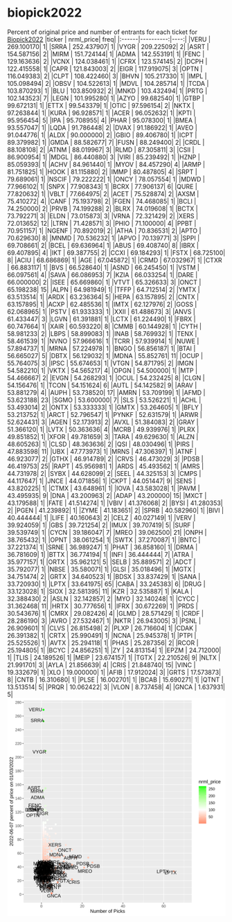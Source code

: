 # biopick2022
Percent of original price and number of entrants for each ticket for [Biopick2022](https://twitter.com/hashtag/Biopick2022)
|ticker | nrml_price| freq|
|:------|----------:|----:|
|VERU   | 269.100170|    1|
|SRRA   | 252.437907|    1|
|VYGR   | 209.225092|    2|
|ASRT   | 154.587156|    2|
|MIRM   | 151.724144|    1|
|ADMA   | 142.553191|    1|
|FENC   | 129.163636|    2|
|VCNX   | 124.038461|    1|
|CFRX   | 123.574145|    2|
|DCPH   | 122.415558|    1|
|CAPR   | 121.843003|    2|
|EIGR   | 117.919075|    3|
|OPTN   | 116.049383|    2|
|CLPT   | 108.422460|    3|
|BHVN   | 105.217330|    1|
|IMPL   | 105.098494|    2|
|OBSV   | 104.522613|    1|
|MDVL   | 104.285714|    1|
|TCDA   | 103.870293|    1|
|BLU    | 103.850932|    2|
|MNKD   | 103.432494|    1|
|PRTG   | 102.143523|    7|
|LEGN   | 101.995280|    1|
|AZYO   |  99.682540|    1|
|GTBP   |  99.672131|    1|
|ETTX   |  99.543379|    1|
|OTIC   |  97.596154|    2|
|NKTX   |  97.263844|    1|
|KURA   |  96.928571|    1|
|ACER   |  96.052632|    1|
|KPTI   |  95.956454|    5|
|IPA    |  95.708955|    4|
|PHAR   |  95.078300|    1|
|BMEA   |  93.557047|    1|
|LQDA   |  91.786448|    2|
|DVAX   |  91.186922|    1|
|AVEO   |  91.044776|    1|
|ALDX   |  90.000000|    2|
|GBIO   |  89.406780|    1|
|ICPT   |  89.379982|    1|
|GMDA   |  88.582677|    7|
|FUSN   |  88.249400|    2|
|CRDL   |  88.108108|    2|
|ATNM   |  88.019967|    3|
|RLMD   |  87.305811|    3|
|CSII   |  86.900954|    1|
|MDGL   |  86.440880|    3|
|VIRI   |  85.239492|    1|
|HZNP   |  85.059393|    1|
|ACHV   |  84.961440|    1|
|MYOV   |  84.457290|    4|
|ARMP   |  81.751825|    1|
|HOOK   |  81.115880|    2|
|IMMP   |  80.487805|    4|
|SRPT   |  79.689061|    1|
|NSCIF  |  79.222222|    1|
|ONCY   |  78.057554|    1|
|MDWD   |  77.966102|    1|
|SNPX   |  77.908343|    1|
|BCRX   |  77.906137|    6|
|QURE   |  77.820632|    1|
|VBLT   |  77.664975|    2|
|ACET   |  75.528874|    2|
|AXSM   |  75.410272|    4|
|CANF   |  75.193798|    2|
|FGEN   |  74.468085|    1|
|BCLI   |  74.250000|    2|
|PRVB   |  74.199288|    2|
|BLRX   |  74.019608|    1|
|BCTX   |  73.792271|    3|
|ELDN   |  73.015873|    3|
|VRNA   |  72.321429|    2|
|XERS   |  72.013652|   12|
|LTRN   |  71.428571|    3|
|PHIO   |  71.100000|    4|
|PPBT   |  70.951157|    1|
|NGENF  |  70.892019|    2|
|ATHA   |  70.836531|    2|
|APTO   |  70.629630|    8|
|MNMD   |  70.536232|    1|
|APVO   |  70.139771|    3|
|SPPI   |  69.708661|    2|
|BCEL   |  69.636964|    1|
|ABUS   |  69.408740|    8|
|IBRX   |  69.407895|    4|
|IKT    |  69.387755|    2|
|CCXI   |  69.184293|    1|
|FSTX   |  68.725100|    8|
|ACIU   |  68.686869|    1|
|AGE    |  67.045872|    1|
|CRMD   |  67.032967|    1|
|CTXR   |  66.883117|    1|
|BVS    |  66.528640|    1|
|ASND   |  66.245450|    1|
|VSTM   |  66.097561|    4|
|SAVA   |  66.086953|    7|
|KZIA   |  66.033254|    1|
|DARE   |  66.000000|    2|
|ISEE   |  65.669860|    1|
|VTVT   |  65.326633|    3|
|ONCT   |  65.198238|   15|
|ALPN   |  64.981949|    1|
|TFFP   |  64.712514|    2|
|YMTX   |  63.513514|    1|
|ARDX   |  63.236364|    5|
|HEPA   |  63.157895|    2|
|CNTX   |  63.157895|    1|
|ACXP   |  62.485536|    1|
|IMTX   |  62.127976|    2|
|GOSS   |  62.068965|    1|
|PSTV   |  61.933333|    1|
|XXII   |  61.488673|    3|
|ANVS   |  61.433447|    3|
|LGVN   |  61.391881|    1|
|LCTX   |  61.224490|    1|
|FBRX   |  60.747664|    1|
|XAIR   |  60.593220|    8|
|CMMB   |  60.144928|    1|
|CYTH   |  58.981233|    2|
|LBPS   |  58.899083|    1|
|INAB   |  58.769932|    1|
|TENX   |  58.461539|    1|
|NVNO   |  57.966616|    1|
|TCRR   |  57.939914|    1|
|NUWE   |  57.894737|    1|
|MRNA   |  57.224978|    1|
|BNGO   |  56.856187|    1|
|BTAI   |  56.665027|    5|
|DBTX   |  56.129032|    1|
|MDNA   |  55.852761|   11|
|OCUP   |  55.764075|    3|
|IPSC   |  55.674653|    1|
|VTGN   |  54.871795|    2|
|IMGN   |  54.582210|    1|
|VKTX   |  54.565217|    4|
|OPGN   |  54.500000|    1|
|MTP    |  54.466667|    2|
|EVGN   |  54.268293|    1|
|OCUL   |  54.232425|    8|
|CLGN   |  54.156476|    1|
|TCON   |  54.151624|    6|
|AUTL   |  54.142582|    9|
|ARAV   |  53.881279|    4|
|AUPH   |  53.738520|   17|
|AMRN   |  53.709199|    1|
|AFMD   |  53.623188|   23|
|SGMO   |  53.600000|    7|
|SLS    |  53.526221|    1|
|ACHL   |  53.493014|    2|
|ONTX   |  53.333333|    1|
|GMTX   |  53.264605|    1|
|BFLY   |  53.213752|    1|
|ARCT   |  52.796547|    1|
|PYNKF  |  52.631579|    1|
|ARWR   |  52.624431|    3|
|AGEN   |  52.173913|    2|
|AVXL   |  51.384083|    2|
|GRAY   |  51.366120|    1|
|LVTX   |  50.363636|    4|
|MCRB   |  49.939976|    1|
|PLRX   |  49.851852|    1|
|XFOR   |  49.781659|    3|
|TARA   |  49.629630|    1|
|ALZN   |  48.605263|    1|
|CLSD   |  48.363636|    2|
|QSI    |  48.030496|    1|
|PIRS   |  47.883598|   11|
|UBX    |  47.773973|    1|
|MRNS   |  47.306397|    1|
|ATNF   |  46.923077|    2|
|GTHX   |  46.914789|    2|
|CRVS   |  46.473029|    3|
|PDSB   |  46.419753|   25|
|RAPT   |  45.956981|    1|
|ARDS   |  45.493562|    1|
|AMRS   |  44.731978|    2|
|SYBX   |  44.628099|    2|
|SEEL   |  44.325153|    3|
|CMPS   |  44.117647|    1|
|JNCE   |  44.071856|    1|
|CKPT   |  44.051447|    9|
|SENS   |  43.820225|    1|
|CTMX   |  43.648961|    1|
|IOVA   |  43.583028|    1|
|PAVM   |  43.495935|    9|
|DNA    |  43.200963|    2|
|ADAP   |  43.200000|   15|
|MXCT   |  43.179588|    1|
|FATE   |  41.514274|    1|
|VBIV   |  41.376068|    2|
|BYSI   |  41.280353|    2|
|PGEN   |  41.239892|    1|
|ZYME   |  41.183651|    2|
|SPRB   |  40.582960|    1|
|BIVI   |  40.444444|    1|
|LIFE   |  40.160643|    2|
|CELZ   |  40.027149|    1|
|VERV   |  39.924059|    1|
|GBS    |  39.721254|    2|
|IMUX   |  39.707419|    5|
|SURF   |  39.539749|    1|
|CYCN   |  39.186047|    7|
|MREO   |  39.062500|   21|
|ONPH   |  38.765432|    1|
|OPNT   |  38.061254|    1|
|SWTX   |  37.270087|    1|
|BNTC   |  37.221374|    1|
|SRNE   |  36.989247|    1|
|PHAT   |  36.858160|    1|
|DRMA   |  36.781609|    1|
|BTTX   |  36.774194|    1|
|INFI   |  36.444444|    7|
|ATRA   |  35.977157|    1|
|ORTX   |  35.962121|    5|
|SELB   |  35.889571|    2|
|ADCT   |  35.792077|    1|
|NBSE   |  35.580071|    1|
|GLSI   |  35.018496|    1|
|MGTX   |  34.751474|    2|
|GRTX   |  34.640523|    1|
|BDSX   |  33.837429|    1|
|SANA   |  33.720930|    1|
|LPTX   |  33.641975|   65|
|CABA   |  33.245383|    6|
|DRUG   |  33.123028|    1|
|SIOX   |  32.581395|   11|
|KZR    |  32.535887|    1|
|KALA   |  32.388430|    2|
|ASLN   |  32.142857|    2|
|MYO    |  32.140248|    1|
|CYCC   |  31.362468|   11|
|HRTX   |  30.777656|    1|
|IFRX   |  30.672269|    1|
|PRDS   |  30.543676|    1|
|CMRX   |  29.082426|    4|
|GLMD   |  28.571429|    1|
|CRDF   |  28.286190|    3|
|AVRO   |  27.532467|    1|
|NKTR   |  26.943005|    3|
|PSNL   |  26.909601|    1|
|CLVS   |  26.815498|    2|
|PLXP   |  26.716604|    1|
|CDAK   |  26.391382|    1|
|CRTX   |  25.990491|    1|
|NCNA   |  25.945378|    1|
|PTPI   |  25.525526|    1|
|AVTX   |  25.294118|    1|
|PHAS   |  25.287356|    2|
|RCOR   |  25.194805|    1|
|BCYC   |  24.856251|    1|
|ZY     |  24.813154|    1|
|EPZM   |  24.712000|    1|
|TLIS   |  24.189526|    1|
|MEIP   |  23.674157|    1|
|TGTX   |  22.210526|    9|
|NLTX   |  21.991701|    3|
|AYLA   |  21.856639|    4|
|CRIS   |  21.848740|   15|
|VINC   |  19.332679|    1|
|XLO    |  19.000000|    1|
|AFIB   |  17.912024|    3|
|GRTS   |  17.573873|    8|
|CNTB   |  16.310680|    1|
|PLSE   |  16.002701|    1|
|BCAB   |  15.690271|    1|
|QTNT   |  13.513514|    5|
|PRQR   |  10.062422|    3|
|VLON   |   8.737458|    4|
|GNCA   |   1.637931|    5|
![retvspicks](biopicks.png?raw=true)
